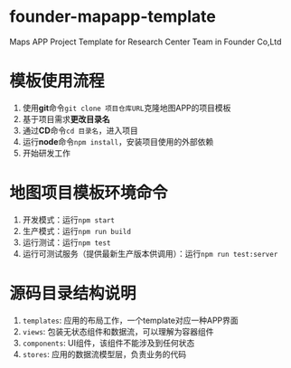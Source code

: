# founder-mapapp-template

Maps APP Project Template for Research Center Team in Founder Co,Ltd


# 模板使用流程
1. 使用**git**命令`git clone 项目仓库URL`克隆地图APP的项目模板
2. 基于项目需求**更改目录名**
3. 通过**CD**命令`cd 目录名`，进入项目
4. 运行**node**命令`npm install`，安装项目使用的外部依赖
5. 开始研发工作

# 地图项目模板环境命令
1. 开发模式：运行`npm start`
2. 生产模式：运行`npm run build`
3. 运行测试：运行`npm test`
4. 运行可测试服务（提供最新生产版本供调用）：运行`npm run test:server`

# 源码目录结构说明
1. `templates`: 应用的布局工作，一个template对应一种APP界面
2. `views`: 包装无状态组件和数据流，可以理解为容器组件
3. `components`: UI组件，该组件不能涉及到任何状态
4. `stores`: 应用的数据流模型层，负责业务的代码

